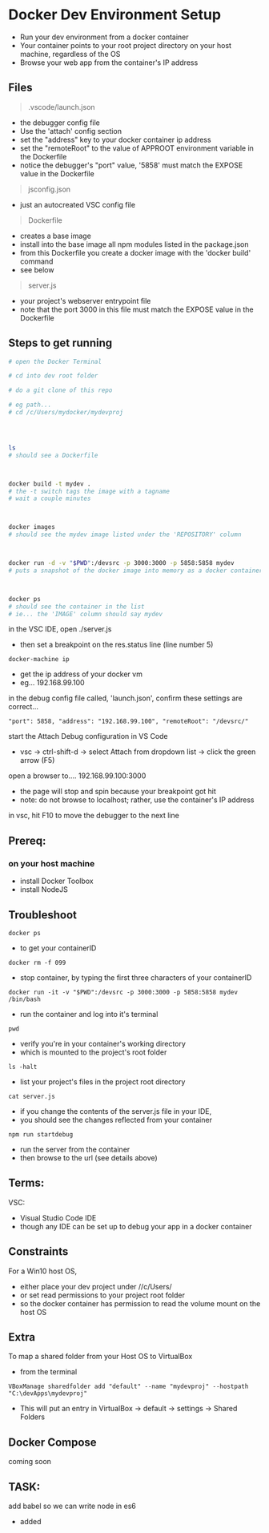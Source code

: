 # Docker Dev Environment Setup
- Run your dev environment from a docker container
- Your container points to your root project directory on your host machine, regardless of the OS
- Browse your web app from the container's IP address



## Files
> .vscode/launch.json
- the debugger config file
- Use the 'attach' config section
- set the "address" key to your docker container ip address
- set the "remoteRoot" to the value of APPROOT environment variable in the Dockerfile
- notice the debugger's "port" value, '5858' must match the EXPOSE value in the Dockerfile

> jsconfig.json
- just an autocreated VSC config file

> Dockerfile
- creates a base image
- install into the base image all npm modules listed in the package.json
- from this Dockerfile you create a docker image with the 'docker build' command
- see below

> server.js
- your project's webserver entrypoint file
- note that the port 3000 in this file must match the EXPOSE value in the Dockerfile


## Steps to get running

```bash
# open the Docker Terminal

# cd into dev root folder

# do a git clone of this repo

# eg path...
# cd /c/Users/mydocker/mydevproj




ls
# should see a Dockerfile



docker build -t mydev .
# the -t switch tags the image with a tagname
# wait a couple minutes



docker images
# should see the mydev image listed under the 'REPOSITORY' column



docker run -d -v "$PWD":/devsrc -p 3000:3000 -p 5858:5858 mydev
# puts a snapshot of the docker image into memory as a docker container



docker ps
# should see the container in the list
# ie... the 'IMAGE' column should say mydev

```




in the VSC IDE, open ./server.js
- then set a breakpoint on the res.status line (line number 5)

` docker-machine ip `
- get the ip address of your docker vm
- eg... 192.168.99.100



in the debug config file called, 'launch.json', confirm these settings are correct...

`
"port": 5858,
"address": "192.168.99.100",
"remoteRoot": "/devsrc/"
`


start the Attach Debug configuration in VS Code
- vsc -> ctrl-shift-d -> select Attach from dropdown list -> click the green arrow (F5)




open a browser to....
192.168.99.100:3000
- the page will stop and spin because your breakpoint got hit
- note: do not browse to localhost; rather, use the container's IP address

in vsc, hit F10 to move the debugger to the next line



## Prereq:

### on your host machine
- install Docker Toolbox
- install NodeJS



## Troubleshoot
 `docker ps `
 - to get your containerID

 ` docker rm -f 099 `
 - stop container, by typing the first three characters of your containerID

` docker run -it -v "$PWD":/devsrc -p 3000:3000 -p 5858:5858 mydev /bin/bash `
- run the container and log into it's terminal

` pwd `
- verify you're in your container's working directory
- which is mounted to the project's root folder

` ls -halt `
- list your project's files in the project root directory

` cat server.js `
- if you change the contents of the server.js file in your IDE, 
- you should see the changes reflected from your container 

` npm run startdebug ` 
- run the server from the container
- then browse to the url (see details above)


## Terms:

VSC:
- Visual Studio Code IDE
- though any IDE can be set up to debug your app in a docker container


## Constraints
For a Win10 host OS, 
- either place your dev project under //c/Users/
- or set read permissions to your project root folder
- so the docker container has permission to read the volume mount on the host OS




## Extra
To map a shared folder from your Host OS to VirtualBox
- from the terminal

` VBoxManage sharedfolder add "default" --name "mydevproj" --hostpath "C:\devApps\mydevproj" `

- This will put an entry in VirtualBox -> default -> settings -> Shared Folders



## Docker Compose
coming soon


## TASK:
add babel so we can write node in es6
- added
